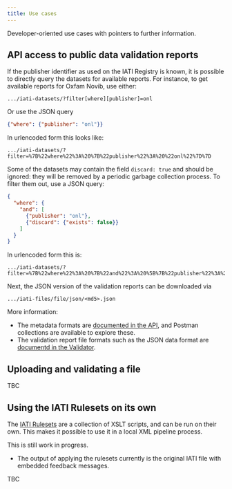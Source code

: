 ```yaml
---
title: Use cases
---
```


Developer-oriented use cases with pointers to further information.

## API access to public data validation reports

If the publisher identifier as used on the IATI Registry is known, it is possible to directly query the datasets for available reports. For instance, to get available reports for Oxfam Novib, use either:

```http
.../iati-datasets/?filter[where][publisher]=onl
```

Or use the JSON query

```json
{"where": {"publisher": "onl"}}
```

In urlencoded form this looks like:

```http
.../iati-datasets/?filter=%7B%22where%22%3A%20%7B%22publisher%22%3A%20%22onl%22%7D%7D
```

Some of the datasets may contain the field ```discard: true``` and should be ignored: they will be removed by a periodic garbage collection process. To filter them out, use a JSON query:

```json
{
  "where": {
    "and": [
      {"publisher": "onl"},
      {"discard": {"exists": false}}
    ]
  }
}
```

In urlencoded form this is:

```http
.../iati-datasets/?filter=%7B%22where%22%3A%20%7B%22and%22%3A%20%5B%7B%22publisher%22%3A%20%22onl%22%7D%2C%20%7B%22discard%22%3A%20%7B%22exists%22%3Afalse%7D%7D%5D%7D%7D
```

Next, the JSON version of the validation reports can be downloaded via

```.../iati-files/file/json/<md5>.json```

More information:

* The metadata formats are [documented in the API](/dataworkbench-api), and Postman collections are available to explore these.
* The validation report file formats such as the JSON data format are [documentd in the Validator](IATI-data-validator/formats/).

## Uploading and validating a file

TBC

## Using the IATI Rulesets on its own

The [IATI Rulesets](/IATI-Rulesets) are a collection of XSLT scripts, and can be run on their own. This makes it possible to use it in a local XML pipeline process.

This is still work in progress.

* The output of applying the rulesets currently is the original IATI file with embedded feedback messages.

TBC

